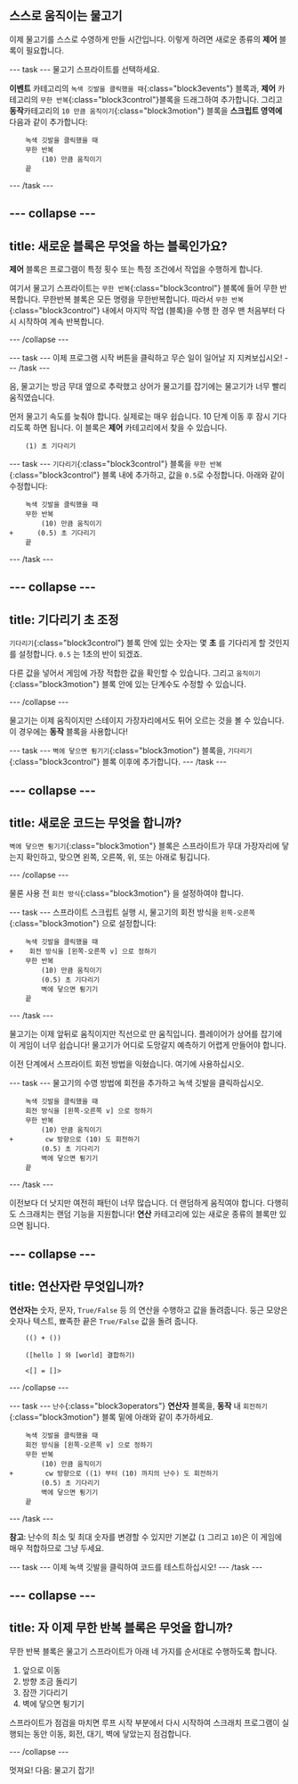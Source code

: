 ## 스스로 움직이는 물고기

이제 물고기를 스스로 수영하게 만들 시간입니다. 이렇게 하려면 새로운 종류의 **제어** 블록이 필요합니다.

--- task --- 물고기 스프라이트를 선택하세요.

**이벤트** 카테고리의 `녹색 깃발을 클릭했을 때`{:class="block3events"} 블록과, **제어** 카테고리의 `무한 반복`{:class="block3control"}블록을 드래그하여 추가합니다. 그리고 **동작**카테고리의 `10 만큼 움직이기`{:class="block3motion"} 블록을 **스크립트 영역에** 다음과 같이 추가합니다:

```blocks3
    녹색 깃발을 클릭했을 때
    무한 반복
        (10) 만큼 움직이기
    끝
```

--- /task ---

--- collapse ---
---
title: 새로운 블록은 무엇을 하는 블록인가요?
---

**제어** 블록은 프로그램이 특정 횟수 또는 특정 조건에서 작업을 수행하게 합니다.

여기서 물고기 스프라이트는 `무한 반복`{:class="block3control"} 블록에 들어 무한 반복합니다. 무한반복 블록은 모든 명령을 무한반복합니다. 따라서 `무한 반복`{:class="block3control"} 내에서 마지막 작업 (블록)을 수행 한 경우 맨 처음부터 다시 시작하여 계속 반복합니다.

--- /collapse ---

--- task --- 이제 프로그램 시작 버튼을 클릭하고 무슨 일이 일어날 지 지켜보십시오! --- /task ---

음, 물고기는 방금 무대 옆으로 추락했고 상어가 물고기를 잡기에는 물고기가 너무 빨리 움직였습니다.

먼저 물고기 속도를 늦춰야 합니다. 실제로는 매우 쉽습니다. 10 단계 이동 후 잠시 기다리도록 하면 됩니다. 이 블록은 **제어** 카테고리에서 찾을 수 있습니다.

```blocks3
    (1) 초 기다리기
```

--- task --- `기다리기`{:class="block3control"} 블록을 `무한 반복`{:class="block3control"} 블록 내에 추가하고, 값을 `0.5`로 수정합니다. 아래와 같이 수정합니다:

```blocks3
    녹색 깃발을 클릭했을 때
    무한 반복
        (10) 만큼 움직이기
+      (0.5) 초 기다리기
    끝
```

--- /task ---

--- collapse ---
---
title: 기다리기 초 조정
---

`기다리기`{:class="block3control"} 블록 안에 있는 숫자는 몇 **초** 를 기다리게 할 것인지를 설정합니다. `0.5` 는 1초의 반이 되겠죠.

다른 값을 넣어서 게임에 가장 적합한 값을 확인할 수 있습니다. 그리고 `움직이기`{:class="block3motion"} 블록 안에 있는 단계수도 수정할 수 있습니다.

--- /collapse ---

물고기는 이제 움직이지만 스테이지 가장자리에서도 튀어 오르는 것을 볼 수 있습니다. 이 경우에는 **동작** 블록을 사용합니다!

--- task --- `벽에 닿으면 튕기기`{:class="block3motion"} 블록을, `기다리기`{:class="block3control"} 블록 이후에 추가합니다. --- /task ---

--- collapse ---
---
title: 새로운 코드는 무엇을 합니까?
---

`벽에 닿으면 튕기기`{:class="block3motion"} 블록은 스프라이트가 무대 가장자리에 닿는지 확인하고, 맞으면 왼쪽, 오른쪽, 위, 또는 아래로 튕깁니다.

--- /collapse ---

물론 사용 전 `회전 방식`{:class="block3motion"} 을 설정하여야 합니다.

--- task --- 스프라이트 스크립트 실행 시, 물고기의 회전 방식을 `왼쪽-오른쪽`{:class="block3motion"} 으로 설정합니다:

```blocks3
    녹색 깃발을 클릭했을 때
+    회전 방식을 [왼쪽-오른쪽 v] 으로 정하기
    무한 반복
        (10) 만큼 움직이기
        (0.5) 초 기다리기
        벽에 닿으면 튕기기
    끝
```

--- /task ---

물고기는 이제 앞뒤로 움직이지만 직선으로 만 움직입니다. 플레이어가 상어를 잡기에 이 게임이 너무 쉽습니다! 물고기가 어디로 도망갈지 예측하기 어렵게 만들어야 합니다.

이전 단계에서 스프라이트 회전 방법을 익혔습니다. 여기에 사용하십시오.

--- task --- 물고기의 수영 방법에 회전을 추가하고 녹색 깃발을 클릭하십시오.

```blocks3
    녹색 깃발을 클릭했을 때
    회전 방식을 [왼쪽-오른쪽 v] 으로 정하기
    무한 반복
        (10) 만큼 움직이기
+        cw 방향으로 (10) 도 회전하기
        (0.5) 초 기다리기
        벽에 닿으면 튕기기
    끝
```

--- /task ---

이전보다 더 낫지만 여전히 패턴이 너무 많습니다. 더 랜덤하게 움직여야 합니다. 다행히도 스크래치는 랜덤 기능을 지원합니다! **연산** 카테고리에 있는 새로운 종류의 블록만 있으면 됩니다.

--- collapse ---
---
title: 연산자란 무엇입니까?
---

**연산자는** 숫자, 문자, `True/False` 등 의 연산을 수행하고 값을 돌려줍니다. 둥근 모양은 숫자나 텍스트, 뾰족한 끝은 `True/False` 값을 돌려 줍니다.

```blocks3
    (() + ())

    ([hello ] 와 [world] 결합하기)

    <[] = []>
```

--- /collapse ---

--- task --- `난수`{:class="block3operators"} **연산자** 블록을, **동작** 내 `회전하기`{:class="block3motion"} 블록 밑에 아래와 같이 추가하세요.

```blocks3
    녹색 깃발을 클릭했을 때
    회전 방식을 [왼쪽-오른쪽 v] 으로 정하기
    무한 반복
        (10) 만큼 움직이기
+        cw 방향으로 ((1) 부터 (10) 까지의 난수) 도 회전하기
        (0.5) 초 기다리기
        벽에 닿으면 튕기기
    끝
```

--- /task ---

**참고**: 난수의 최소 및 최대 숫자를 변경할 수 있지만 기본값 (`1` 그리고 `10`)은 이 게임에 매우 적합하므로 그냥 두세요.

--- task --- 이제 녹색 깃발을 클릭하여 코드를 테스트하십시오! --- /task ---

--- collapse ---
---
title: 자 이제 무한 반복 블록은 무엇을 합니까?
---

무한 반복 블록은 물고기 스프라이트가 아래 네 가지를 순서대로 수행하도록 합니다.

1. 앞으로 이동
2. 방향 조금 돌리기
3. 잠깐 기다리기
4. 벽에 닿으면 튕기기

스프라이트가 점검을 마치면 루프 시작 부분에서 다시 시작하여 스크래치 프로그램이 실행되는 동안 이동, 회전, 대기, 벽에 닿았는지 점검합니다.

--- /collapse ---

멋져요! 다음: 물고기 잡기!